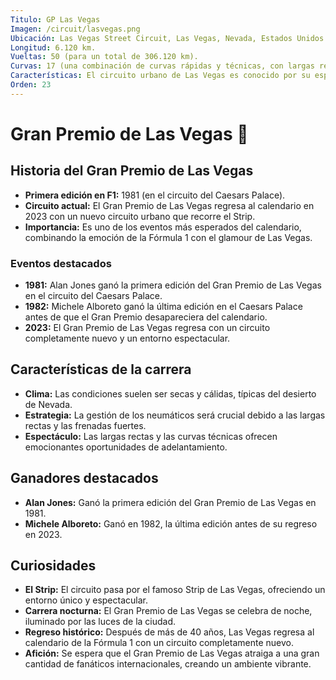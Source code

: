 ```yaml
---
Titulo: GP Las Vegas
Imagen: /circuit/lasvegas.png
Ubicación: Las Vegas Street Circuit, Las Vegas, Nevada, Estados Unidos.
Longitud: 6.120 km.
Vueltas: 50 (para un total de 306.120 km).
Curvas: 17 (una combinación de curvas rápidas y técnicas, con largas rectas).
Características: El circuito urbano de Las Vegas es conocido por su espectacular entorno nocturno, con el trazado pasando por el famoso Strip de Las Vegas.
Orden: 23
---
```


# Gran Premio de Las Vegas 🏁

## Historia del Gran Premio de Las Vegas
- **Primera edición en F1:** 1981 (en el circuito del Caesars Palace).
- **Circuito actual:** El Gran Premio de Las Vegas regresa al calendario en 2023 con un nuevo circuito urbano que recorre el Strip.
- **Importancia:** Es uno de los eventos más esperados del calendario, combinando la emoción de la Fórmula 1 con el glamour de Las Vegas.

### Eventos destacados
- **1981:** Alan Jones ganó la primera edición del Gran Premio de Las Vegas en el circuito del Caesars Palace.
- **1982:** Michele Alboreto ganó la última edición en el Caesars Palace antes de que el Gran Premio desapareciera del calendario.
- **2023:** El Gran Premio de Las Vegas regresa con un circuito completamente nuevo y un entorno espectacular.

## Características de la carrera
- **Clima:** Las condiciones suelen ser secas y cálidas, típicas del desierto de Nevada.
- **Estrategia:** La gestión de los neumáticos será crucial debido a las largas rectas y las frenadas fuertes.
- **Espectáculo:** Las largas rectas y las curvas técnicas ofrecen emocionantes oportunidades de adelantamiento.

## Ganadores destacados
- **Alan Jones:** Ganó la primera edición del Gran Premio de Las Vegas en 1981.
- **Michele Alboreto:** Ganó en 1982, la última edición antes de su regreso en 2023.

## Curiosidades
- **El Strip:** El circuito pasa por el famoso Strip de Las Vegas, ofreciendo un entorno único y espectacular.
- **Carrera nocturna:** El Gran Premio de Las Vegas se celebra de noche, iluminado por las luces de la ciudad.
- **Regreso histórico:** Después de más de 40 años, Las Vegas regresa al calendario de la Fórmula 1 con un circuito completamente nuevo.
- **Afición:** Se espera que el Gran Premio de Las Vegas atraiga a una gran cantidad de fanáticos internacionales, creando un ambiente vibrante.
